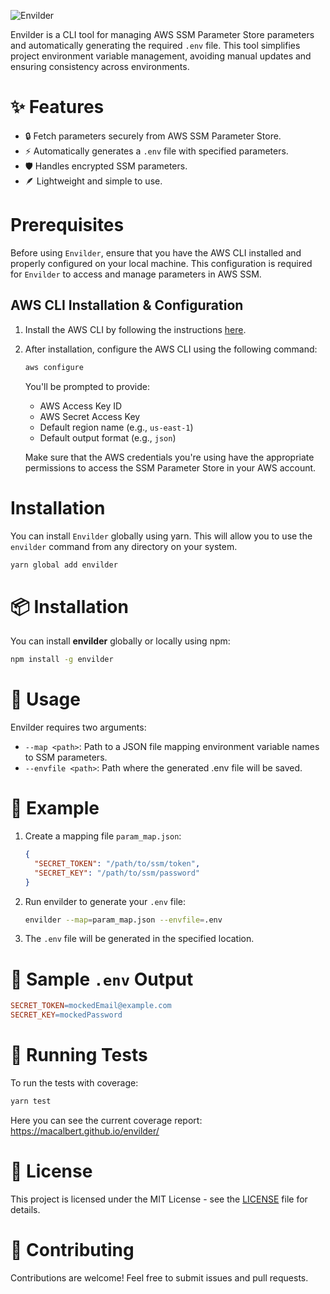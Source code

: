 ![Envilder](https://github.com/user-attachments/assets/f646a3e7-6ae2-4f3b-8f51-3807067fc99c)

Envilder is a CLI tool for managing AWS SSM Parameter Store parameters and automatically generating the required `.env` file. This tool simplifies project environment variable management, avoiding manual updates and ensuring consistency across environments.

# ✨ Features

- 🔒 Fetch parameters securely from AWS SSM Parameter Store.
- ⚡ Automatically generates a `.env` file with specified parameters.
- 🛡️ Handles encrypted SSM parameters.
- 🪶 Lightweight and simple to use.

# Prerequisites
Before using `Envilder`, ensure that you have the AWS CLI installed and properly configured on your local machine. This configuration is required for `Envilder` to access and manage parameters in AWS SSM.

## AWS CLI Installation & Configuration
1. Install the AWS CLI by following the instructions [here](https://docs.aws.amazon.com/cli/latest/userguide/getting-started-install.html).
2. After installation, configure the AWS CLI using the following command:

    ```bash
    aws configure
    ```

    You'll be prompted to provide:
    - AWS Access Key ID
    - AWS Secret Access Key
    - Default region name (e.g., `us-east-1`)
    - Default output format (e.g., `json`)

   Make sure that the AWS credentials you're using have the appropriate permissions to access the SSM Parameter Store in your AWS account.

# Installation
You can install `Envilder` globally using yarn. This will allow you to use the `envilder` command from any directory on your system.

```bash
yarn global add envilder
```

# 📦 Installation

You can install **envilder** globally or locally using npm:

```bash
npm install -g envilder
```

# 🚀 Usage

Envilder requires two arguments:

- `--map <path>`: Path to a JSON file mapping environment variable names to SSM parameters.
- `--envfile <path>`: Path where the generated .env file will be saved.

# 🔧 Example

1. Create a mapping file `param_map.json`:

    ```json
    {
      "SECRET_TOKEN": "/path/to/ssm/token",
      "SECRET_KEY": "/path/to/ssm/password"
    }
    ```

2. Run envilder to generate your `.env` file:

    ```bash
    envilder --map=param_map.json --envfile=.env
    ```

3. The `.env` file will be generated in the specified location.

# 📂 Sample `.env` Output

```makefile
SECRET_TOKEN=mockedEmail@example.com
SECRET_KEY=mockedPassword
```

# 🧪 Running Tests

To run the tests with coverage: 

```bash
yarn test
```

Here you can see the current coverage report: https://macalbert.github.io/envilder/

# 📝 License

This project is licensed under the MIT License - see the [LICENSE](./LICENSE) file for details.

# 🙌 Contributing

Contributions are welcome! Feel free to submit issues and pull requests.
